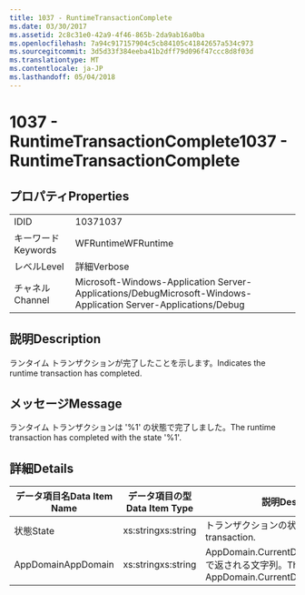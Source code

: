 ```yaml
---
title: 1037 - RuntimeTransactionComplete
ms.date: 03/30/2017
ms.assetid: 2c8c31e0-42a9-4f46-865b-2da9ab16a0ba
ms.openlocfilehash: 7a94c917157904c5cb84105c41842657a534c973
ms.sourcegitcommit: 3d5d33f384eeba41b2dff79d096f47ccc8d8f03d
ms.translationtype: MT
ms.contentlocale: ja-JP
ms.lasthandoff: 05/04/2018
---
```

# <a name="1037---runtimetransactioncomplete"></a><span data-ttu-id="caf85-102">1037 - RuntimeTransactionComplete</span><span class="sxs-lookup"><span data-stu-id="caf85-102">1037 - RuntimeTransactionComplete</span></span>
## <a name="properties"></a><span data-ttu-id="caf85-103">プロパティ</span><span class="sxs-lookup"><span data-stu-id="caf85-103">Properties</span></span>  
  
|||  
|-|-|  
|<span data-ttu-id="caf85-104">ID</span><span class="sxs-lookup"><span data-stu-id="caf85-104">ID</span></span>|<span data-ttu-id="caf85-105">1037</span><span class="sxs-lookup"><span data-stu-id="caf85-105">1037</span></span>|  
|<span data-ttu-id="caf85-106">キーワード</span><span class="sxs-lookup"><span data-stu-id="caf85-106">Keywords</span></span>|<span data-ttu-id="caf85-107">WFRuntime</span><span class="sxs-lookup"><span data-stu-id="caf85-107">WFRuntime</span></span>|  
|<span data-ttu-id="caf85-108">レベル</span><span class="sxs-lookup"><span data-stu-id="caf85-108">Level</span></span>|<span data-ttu-id="caf85-109">詳細</span><span class="sxs-lookup"><span data-stu-id="caf85-109">Verbose</span></span>|  
|<span data-ttu-id="caf85-110">チャネル</span><span class="sxs-lookup"><span data-stu-id="caf85-110">Channel</span></span>|<span data-ttu-id="caf85-111">Microsoft-Windows-Application Server-Applications/Debug</span><span class="sxs-lookup"><span data-stu-id="caf85-111">Microsoft-Windows-Application Server-Applications/Debug</span></span>|  
  
## <a name="description"></a><span data-ttu-id="caf85-112">説明</span><span class="sxs-lookup"><span data-stu-id="caf85-112">Description</span></span>  
 <span data-ttu-id="caf85-113">ランタイム トランザクションが完了したことを示します。</span><span class="sxs-lookup"><span data-stu-id="caf85-113">Indicates the runtime transaction has completed.</span></span>  
  
## <a name="message"></a><span data-ttu-id="caf85-114">メッセージ</span><span class="sxs-lookup"><span data-stu-id="caf85-114">Message</span></span>  
 <span data-ttu-id="caf85-115">ランタイム トランザクションは '%1' の状態で完了しました。</span><span class="sxs-lookup"><span data-stu-id="caf85-115">The runtime transaction has completed with the state '%1'.</span></span>  
  
## <a name="details"></a><span data-ttu-id="caf85-116">詳細</span><span class="sxs-lookup"><span data-stu-id="caf85-116">Details</span></span>  
  
|<span data-ttu-id="caf85-117">データ項目名</span><span class="sxs-lookup"><span data-stu-id="caf85-117">Data Item Name</span></span>|<span data-ttu-id="caf85-118">データ項目の型</span><span class="sxs-lookup"><span data-stu-id="caf85-118">Data Item Type</span></span>|<span data-ttu-id="caf85-119">説明</span><span class="sxs-lookup"><span data-stu-id="caf85-119">Description</span></span>|  
|--------------------|--------------------|-----------------|  
|<span data-ttu-id="caf85-120">状態</span><span class="sxs-lookup"><span data-stu-id="caf85-120">State</span></span>|<span data-ttu-id="caf85-121">xs:string</span><span class="sxs-lookup"><span data-stu-id="caf85-121">xs:string</span></span>|<span data-ttu-id="caf85-122">トランザクションの状態。</span><span class="sxs-lookup"><span data-stu-id="caf85-122">The state of the transaction.</span></span>|  
|<span data-ttu-id="caf85-123">AppDomain</span><span class="sxs-lookup"><span data-stu-id="caf85-123">AppDomain</span></span>|<span data-ttu-id="caf85-124">xs:string</span><span class="sxs-lookup"><span data-stu-id="caf85-124">xs:string</span></span>|<span data-ttu-id="caf85-125">AppDomain.CurrentDomain.FriendlyName で返される文字列。</span><span class="sxs-lookup"><span data-stu-id="caf85-125">The string returned by AppDomain.CurrentDomain.FriendlyName.</span></span>|
